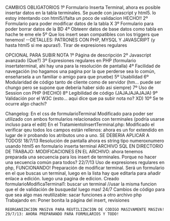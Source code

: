 CAMBIOS OBLIGATORIOS
	1º Formulario Inserta Terminal, ahora es posible insertar datos en la tabla terminales. Se puede con javascript y html5. lo estoy intentando con html5//falta un poco de validacion HECHO!!
	2º Formulario para poder modificar datos de la tabla X
	3º Formulario para poder borrar datos de la BD
	4º Obteenr datos de base datos como tabla en hache te eme ele
	5º Que los insert sean compatibles con los triggers que tenemos!
	--DETALLES: PATRONES CON PHP, MYSQL Y JAVASCRIPT (y hasta html5 si me apuras!). Tirar de expresiones regulares
	
OPCIONAL PARA SUBIR NOTA
	1º Página de descripción 
	2º Javascript avanzado (Que?)
	3º Expresiones regulares en PHP (formulario insertaterminal, ahi hay una para la resolución de pantalla)
	4º Facilidad de navegación (no hagamos una pagina por la que perderse sea lo común, enseñarsela a un familiar o amigo para que pruebe)
	5º Usabilidad
	6º Modularidad de código tanto de cliente como de servidor (hm... puede ser chungo pero se supone que deberia haber sido asi siempre)
	7º Uso de Session con PHP (HECHO)
	8º Legibilidad de código (JAJAJAJAJAJA)
	9º Validación por el W3C (esto... aqui dice que pa subir nota no? XD)
	10º Se te ocurre algo chachi?
	
	
	
	
Changelog:
	En el css de formularioTerminal
		Modificado para poder ser utilizado con ambos formularios relacionados con terminales (podría usarse incluso para el edit)
	En el TratamientoInsertTerminal.php:
		Modificado el verificar qeu todos los campos están rellenos: ahora es un for extendido en lugar de ir probando los atributos uno a uno. SE DEBERIA APLICAR A TODOS!
	18/7/13
	Resolución de pantalla ahora es string tipo numeroxnumero usando html5 en formulario inserta terminal
	ARCHIVO SQL EN DIRECTORIO DE TRABAJO: MODIFICACIONES EN EL ARCHIVO: ahora tenemos preparada una secuencia para los insert de terminales. Porque no hacer una secuencia común para todos?
	22/7/13
		Uso de expresiones regulares en php, FUNCIONANDO!
		Preparación de modificar terminal. Será un formulario en el que buscas un terminal, luego en la lista hay que editarla para añadir enlace a edición. luego una pagina de edicion.
			Creado formularioModificaTerminal1: buscar un terminal //usar la misma funcion que el de validación de busqueda!
			luego mas!
	24/7
		Cambios de código para que sea algo mas reutilizable: sacar funciones a otro archivo php
Trabajando en:
	Poner bonita la página del insert, revisiones
	
	REORGANIZACIÓN MASIVA PARA REUTILIZACIÓN DE CÓDIGO MASIVAMENTE MASIVA!
	29/7/13: AHORA PREPARANDO PARA FORMULARIOS Y TODO!